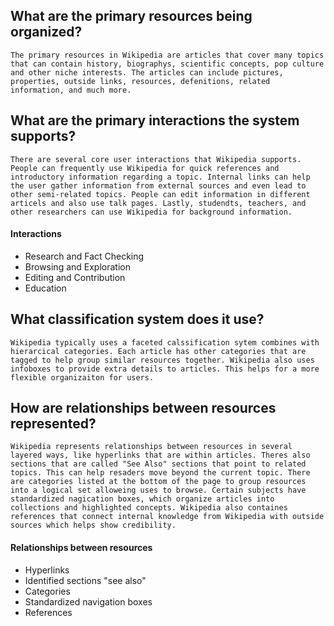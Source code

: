 ## What are the primary resources being organized? 

	The primary resources in Wikipedia are articles that cover many topics that can contain history, biographys, scientific concepts, pop culture and other niche interests. The articles can include pictures, properties, outside links, resources, defenitions, related information, and much more. 

## What are the primary interactions the system supports? 

	There are several core user interactions that Wikipedia supports. People can frequently use Wikipedia for quick references and introductory information regarding a topic. Internal links can help the user gather information from external sources and even lead to other semi-related topics. People can edit information in different articels and also use talk pages. Lastly, studendts, teachers, and other researchers can use Wikipedia for background information. 

#### Interactions 
- Research and Fact Checking
- Browsing and Exploration
- Editing and Contribution
- Education
## What classification system does it use? 

	Wikipedia typically uses a faceted calssification sytem combines with hierarcical categories. Each article has other categories that are tagged to help group similar resources together. Wikipedia also uses infoboxes to provide extra details to articles. This helps for a more flexible organizaiton for users. 
## How are relationships between resources represented? 

	Wikipedia represents relationships between resources in several layered ways, like hyperlinks that are within articles. Theres also sections that are called "See Also" sections that point to related topics. This can help resaders move beyond the current topic. There are categories listed at the bottom of the page to group resources into a logical set alloweing uses to browse. Certain subjects have standardized nagication boxes, which organize articles into collections and highlighted concepts. Wikipedia also containes references that connect internal knowledge from Wikipedia with outside sources which helps show credibility. 
#### Relationships between resources 
- Hyperlinks
- Identified sections "see also"
- Categories
- Standardized navigation boxes
- References 